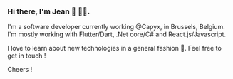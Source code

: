 ### Hi there, I'm Jean 👋 👨‍💻.

I'm a software developer currently working @Capyx, in Brussels, Belgium. I'm mostly working with Flutter/Dart, .Net core/C# and React.js/Javascript.

I love to learn about new technologies in a general fashion 🤘. Feel free to get in touch ! 

Cheers !

<!-- [![Jean's GitHub stats](https://github-readme-stats.vercel.app/api?username=JeanFabry&count_private=true&show_icons=true&icon_color=388afc&bg_color=ffffff&title_color=388afc&text_color=#737373)](https://github.com/JeanFabry)
 -->
